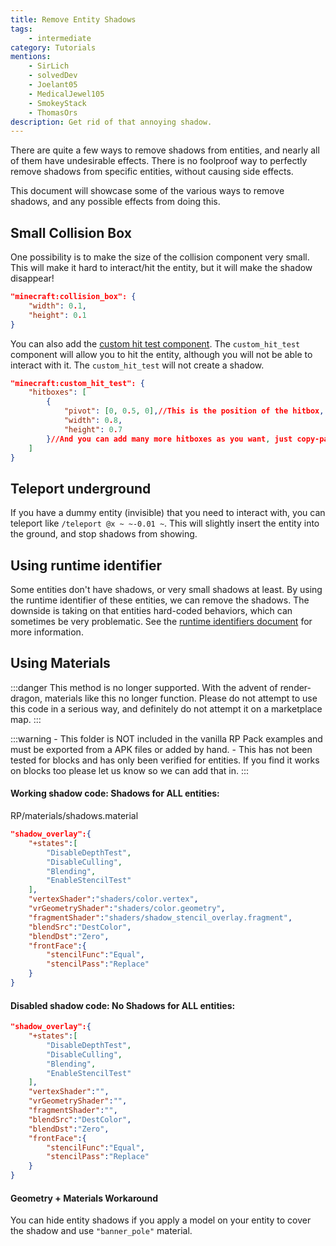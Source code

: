 ```yaml
---
title: Remove Entity Shadows
tags:
    - intermediate
category: Tutorials
mentions:
    - SirLich
    - solvedDev
    - Joelant05
    - MedicalJewel105
    - SmokeyStack
    - ThomasOrs
description: Get rid of that annoying shadow.
---
```


There are quite a few ways to remove shadows from entities, and nearly all of them have undesirable effects. There is no foolproof way to perfectly remove shadows from specific entities, without causing side effects.

This document will showcase some of the various ways to remove shadows, and any possible effects from doing this.

## Small Collision Box

One possibility is to make the size of the collision component very small. This will make it hard to interact/hit the entity, but it will make the shadow disappear!

<CodeHeader></CodeHeader>

```json
"minecraft:collision_box": {
    "width": 0.1,
    "height": 0.1
}
```

You can also add the [custom hit test component](https://bedrock.dev/docs/stable/Entities#minecraft:custom_hit_test). The `custom_hit_test` component will allow you to hit the entity, although you will not be able to interact with it. The `custom_hit_test` will not create a shadow.

<CodeHeader></CodeHeader>

```json
"minecraft:custom_hit_test": {
    "hitboxes": [
        {
            "pivot": [0, 0.5, 0],//This is the position of the hitbox, you can change the X, Y and Z values.
            "width": 0.8,
            "height": 0.7
        }//And you can add many more hitboxes as you want, just copy-paste the hitbox inside the "hitboxes" array.
    ]
}
```

## Teleport underground

If you have a dummy entity (invisible) that you need to interact with, you can teleport like `/teleport @x ~ ~-0.01 ~`. This will slightly insert the entity into the ground, and stop shadows from showing.

## Using runtime identifier

Some entities don't have shadows, or very small shadows at least. By using the runtime identifier of these entities, we can remove the shadows. The downside is taking on that entities hard-coded behaviors, which can sometimes be very problematic. See the [runtime identifiers document](/entities/runtime-identifier) for more information.

## Using Materials

:::danger
This method is no longer supported. With the advent of render-dragon, materials like this no longer function. Please do not attempt to use this code in a serious way, and definitely do not attempt it on a marketplace map.
:::

:::warning
    - This folder is NOT included in the vanilla RP Pack examples and must be exported from a APK files or added by hand.
    - This has not been tested for blocks and has only been verified for entities. If you find it works on blocks too please let us know so we can add that in.
:::

<Spoiler title="Removing shadows via Materials.">

#### Working shadow code: Shadows for ALL entities:

<CodeHeader>RP/materials/shadows.material</CodeHeader>

```json
"shadow_overlay":{
    "+states":[
        "DisableDepthTest",
        "DisableCulling",
        "Blending",
        "EnableStencilTest"
    ],
    "vertexShader":"shaders/color.vertex",
    "vrGeometryShader":"shaders/color.geometry",
    "fragmentShader":"shaders/shadow_stencil_overlay.fragment",
    "blendSrc":"DestColor",
    "blendDst":"Zero",
    "frontFace":{
        "stencilFunc":"Equal",
        "stencilPass":"Replace"
    }
}
```

#### Disabled shadow code: No Shadows for ALL entities:

<CodeHeader></CodeHeader>

```json
"shadow_overlay":{
    "+states":[
        "DisableDepthTest",
        "DisableCulling",
        "Blending",
        "EnableStencilTest"
    ],
    "vertexShader":"",
    "vrGeometryShader":"",
    "fragmentShader":"",
    "blendSrc":"DestColor",
    "blendDst":"Zero",
    "frontFace":{
        "stencilFunc":"Equal",
        "stencilPass":"Replace"
    }
}
```

</Spoiler>

#### Geometry + Materials Workaround

You can hide entity shadows if you apply a model on your entity to cover the shadow and use `"banner_pole"` material.